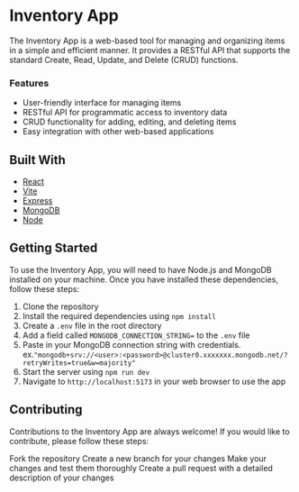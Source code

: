 # Inventory App
The Inventory App is a web-based tool for managing and organizing items in a simple and efficient manner. It provides a RESTful API that supports the standard Create, Read, Update, and Delete (CRUD) functions.

### Features
- User-friendly interface for managing items
- RESTful API for programmatic access to inventory data
- CRUD functionality for adding, editing, and deleting items
- Easy integration with other web-based applications

## Built With
- [React](https://react.dev/)
- [Vite](https://vitejs.dev/)
- [Express](https://expressjs.com/)
- [MongoDB](https://www.mongodb.com/)
- [Node](https://nodejs.org/en)

## Getting Started
To use the Inventory App, you will need to have Node.js and MongoDB installed on your machine. Once you have installed these dependencies, follow these steps:

1. Clone the repository
2. Install the required dependencies using `npm install`
3. Create a `.env` file in the root directory
4. Add a field called `MONGODB_CONNECTION_STRING=` to the `.env` file
5. Paste in your MongoDB connection string with credentials. 
ex.`"mongodb+srv://<user>:<password>@cluster0.xxxxxxx.mongodb.net/?retryWrites=true&w=majority"`
6. Start the server using `npm run dev`
7. Navigate to `http://localhost:5173` in your web browser to use the app

## Contributing
Contributions to the Inventory App are always welcome! If you would like to contribute, please follow these steps:

Fork the repository
Create a new branch for your changes
Make your changes and test them thoroughly
Create a pull request with a detailed description of your changes